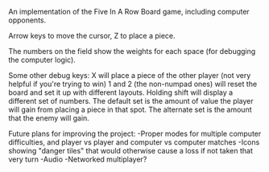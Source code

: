 An implementation of the Five In A Row Board game, including computer opponents.

Arrow keys to move the cursor, Z to place a piece.

The numbers on the field show the weights for each space (for debugging the computer logic).

Some other debug keys:
X will place a piece of the other player (not very helpful if you're trying to win)
1 and 2 (the non-numpad ones) will reset the board and set it up with different layouts.
Holding shift will display a different set of numbers. The default set is the amount of value the player will gain from placing a piece in that spot. The alternate set is the amount that the enemy will gain.

Future plans for improving the project:
-Proper modes for multiple computer difficulties, and player vs player and computer vs computer matches
-Icons showing "danger tiles" that would otherwise cause a loss if not taken that very turn
-Audio
-Networked multiplayer?